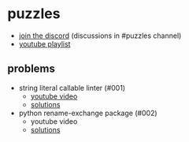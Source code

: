 puzzles
=======

- [join the discord] (discussions in #puzzles channel)
- [youtube playlist]

[join the discord]: https://discord.gg/xDKGPaW
[youtube playlist]: https://www.youtube.com/playlist?list=PLWBKAf81pmOZdQZfVoWFPu0GyvGwmCWNr

## problems

- string literal callable linter (#001)
    - [youtube video](https://youtu.be/KWjGyDflNKQ)
    - [solutions](./solutions/ep001)
- python rename-exchange package (#002)
    - youtube video
    - [solutions](./solutions/ep002)
